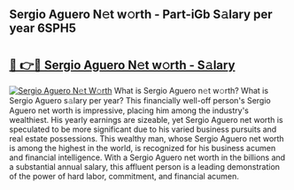 ## Sergio Aguero N𝚎t w𝚘rth - Part-iGb S𝚊lary per year 6SPH5

# <h2><a href="http://gc1nve.nevu.top/?p=Sergio+Aguero">🔗 👉🔴 Sergio Aguero N𝚎t w𝚘rth - S𝚊lary</a></h2>

[![Sergio Aguero N𝚎t W𝚘rth](https://i.imgur.com/Oavwk0R.jpeg)](http://gc1nve.nevu.top/?p=Sergio+Aguero)
What is Sergio Aguero n𝚎t w𝚘rth? What is Sergio Aguero s𝚊lary per year?
This financially well-off person's Sergio Aguero net worth is impressive, placing him among the industry's wealthiest. His yearly earnings are sizeable, yet Sergio Aguero net worth is speculated to be more significant due to his varied business pursuits and real estate possessions. This wealthy man, whose Sergio Aguero net worth is among the highest in the world, is recognized for his business acumen and financial intelligence. With a Sergio Aguero net worth in the billions and a substantial annual salary, this affluent person is a leading demonstration of the power of hard labor, commitment, and financial acumen.
